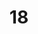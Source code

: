 ---
title: "18"
imageurl: "../src/content/assets/18.webp"
dwnurl: "https://imgs1.thamizhnation.org/18.jpg"
tags: ['thalaivar']
---